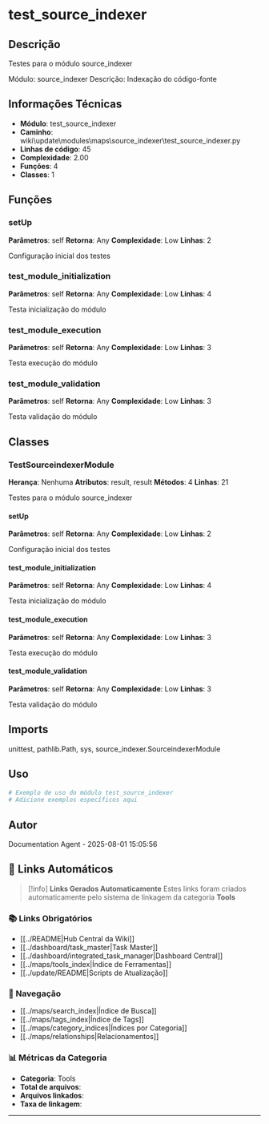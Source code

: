# test_source_indexer

## Descrição

Testes para o módulo source_indexer

Módulo: source_indexer
Descrição: Indexação do código-fonte

## Informações Técnicas

- **Módulo**: test_source_indexer
- **Caminho**: wiki\update\modules\maps\source_indexer\test_source_indexer.py
- **Linhas de código**: 45
- **Complexidade**: 2.00
- **Funções**: 4
- **Classes**: 1

## Funções

### setUp

**Parâmetros**: self
**Retorna**: Any
**Complexidade**: Low
**Linhas**: 2

Configuração inicial dos testes

### test_module_initialization

**Parâmetros**: self
**Retorna**: Any
**Complexidade**: Low
**Linhas**: 4

Testa inicialização do módulo

### test_module_execution

**Parâmetros**: self
**Retorna**: Any
**Complexidade**: Low
**Linhas**: 3

Testa execução do módulo

### test_module_validation

**Parâmetros**: self
**Retorna**: Any
**Complexidade**: Low
**Linhas**: 3

Testa validação do módulo

## Classes

### TestSourceindexerModule

**Herança**: Nenhuma
**Atributos**: result, result
**Métodos**: 4
**Linhas**: 21

Testes para o módulo source_indexer

#### setUp

**Parâmetros**: self
**Retorna**: Any
**Complexidade**: Low
**Linhas**: 2

Configuração inicial dos testes

#### test_module_initialization

**Parâmetros**: self
**Retorna**: Any
**Complexidade**: Low
**Linhas**: 4

Testa inicialização do módulo

#### test_module_execution

**Parâmetros**: self
**Retorna**: Any
**Complexidade**: Low
**Linhas**: 3

Testa execução do módulo

#### test_module_validation

**Parâmetros**: self
**Retorna**: Any
**Complexidade**: Low
**Linhas**: 3

Testa validação do módulo

## Imports

unittest, pathlib.Path, sys, source_indexer.SourceindexerModule

## Uso

```python
# Exemplo de uso do módulo test_source_indexer
# Adicione exemplos específicos aqui
```

## Autor

Documentation Agent - 2025-08-01 15:05:56

## 🔗 **Links Automáticos**

> [!info] **Links Gerados Automaticamente**
> Estes links foram criados automaticamente pelo sistema de linkagem da categoria **Tools**

### **📚 Links Obrigatórios**
- [[../README|Hub Central da Wiki]]
- [[../dashboard/task_master|Task Master]]
- [[../dashboard/integrated_task_manager|Dashboard Central]]
- [[../maps/tools_index|Índice de Ferramentas]]
- [[../update/README|Scripts de Atualização]]

### **🧭 Navegação**
- [[../maps/search_index|Índice de Busca]]
- [[../maps/tags_index|Índice de Tags]]
- [[../maps/category_indices|Índices por Categoria]]
- [[../maps/relationships|Relacionamentos]]

### **📊 Métricas da Categoria**
- **Categoria**: Tools
- **Total de arquivos**: <!-- Contador automático -->
- **Arquivos linkados**: <!-- Contador automático -->
- **Taxa de linkagem**: <!-- Percentual automático -->

---

